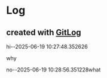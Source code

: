 # Log

## created with [GitLog](https://github.com/BoaN235/GitLog)

hi--2025-06-19 10:27:48.352626

why

no--2025-06-19 10:28:56.351228what